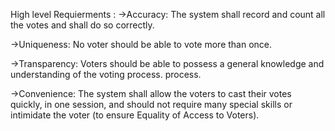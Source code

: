 High level Requierments :
->Accuracy: The system shall record and count all the votes and shall do so correctly. 

->Uniqueness: No voter should be able to vote more than once. 

->Transparency: Voters should be able to possess a general knowledge and understanding of the voting process.
process.

->Convenience: The system shall allow the voters to cast their votes quickly, in one session, and should not require many special skills or intimidate the voter (to ensure Equality of Access to Voters). 
